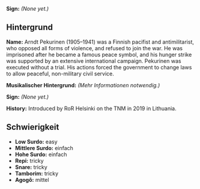 **Sign:** *(None yet.)*

## Hintergrund

**Name:** Arndt Pekurinen (1905–1941) was a Finnish pacifist and antimilitarist,
who opposed all forms of violence, and refused to join the war. He was
imprisoned after he became a famous peace symbol, and his hunger strike was
supported by an extensive international campaign. Pekurinen was executed without
a trial. His actions forced the government to change laws to allow peaceful,
non-military civil service.

**Musikalischer Hintergrund:** *(Mehr Informationen notwendig.)*

**Sign:** *(None yet.)*

**History:** Introduced by RoR Helsinki on the TNM in 2019 in Lithuania.

## Schwierigkeit

* **Low Surdo:** easy
* **Mittlere Surdo:** einfach
* **Hohe Surdo:** einfach
* **Repi:** tricky
* **Snare:** tricky
* **Tamborim:** tricky
* **Agogô:** mittel
